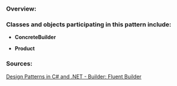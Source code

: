 ### Overview:



### Classes and objects participating in this pattern include:

- **ConcreteBuilder**
 
- **Product**

### Sources:
[Design Patterns in C# and .NET - Builder: Fluent Builder](https://www.udemy.com/course/design-patterns-csharp-dotnet/)
